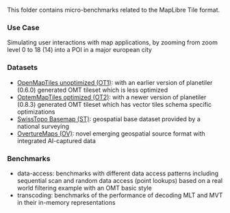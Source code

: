 This folder contains micro-benchmarks related to the MapLibre Tile format.

### Use Case
Simulating user interactions with map applications, by zooming from zoom level 0 to 18 (14) into a POI in a major 
european city

### Datasets
- [OpenMapTiles unoptimized (OT1)](https://github.com/onthegomap/planetiler): with an earlier version of planetiler (0.6.0) generated OMT tileset which is less optimized
- [OptemMapTiles optimized (OT2)](https://github.com/onthegomap/planetiler): with a newer version of planetiler (0.8.3) generated OMT tileset which has vector tiles schema
  specific optimizations
- [SwissTopo Basemap (ST)](https://www.swisstopo.admin.ch/en/web-maps-base-map.): geospatial base dataset provided by a national surveying
- [OvertureMaps (OV)](https://explore.overturemaps.org.): novel emerging geospatial source format with integrated AI-captured data

### Benchmarks
- data-access: benchmarks with different data access patterns including sequential scan and random data access 
  (point lookups) based on a real world filtering example with an OMT basic style
- transcoding: benchmarks of the performance of decoding MLT and MVT in their in-memory representations